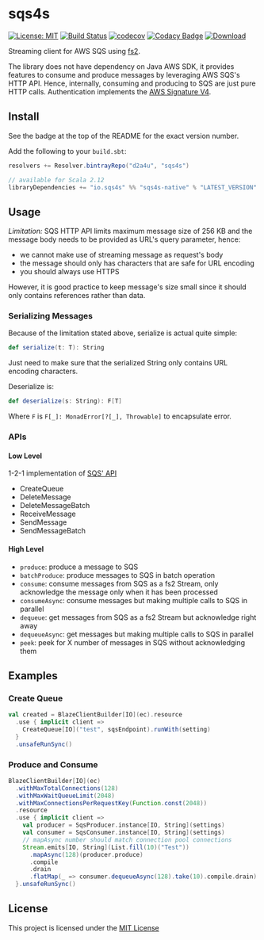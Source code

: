 # sqs4s

[![License: MIT](https://img.shields.io/badge/License-MIT-yellow.svg)](https://opensource.org/licenses/MIT)
[![Build Status](https://travis-ci.com/d2a4u/sqs4s.svg?branch=master)](https://travis-ci.com/d2a4u/sqs4s)
[![codecov](https://codecov.io/gh/d2a4u/sqs4s/branch/master/graph/badge.svg)](https://codecov.io/gh/d2a4u/sqs4s)
[![Codacy Badge](https://api.codacy.com/project/badge/Grade/8a331de033cb4700acddb175af4148bb)](https://www.codacy.com/app/d2a4u/sqs4s?utm_source=github.com&amp;utm_medium=referral&amp;utm_content=d2a4u/sqs4s&amp;utm_campaign=Badge_Grade)
[![Download](https://api.bintray.com/packages/d2a4u/sqs4s/sqs4s-native/images/download.svg)](https://bintray.com/d2a4u/sqs4s/sqs4s-native/_latestVersion)

Streaming client for AWS SQS using [fs2](https://github.com/functional-streams-for-scala/fs2).

The library does not have dependency on Java AWS SDK, it provides features to consume
and produce messages by leveraging AWS SQS's HTTP API. Hence, internally, consuming
and producing to SQS are just pure HTTP calls. Authentication implements 
the [AWS Signature V4](https://docs.aws.amazon.com/general/latest/gr/sigv4_signing.html).

## Install

See the badge at the top of the README for the exact version number.

Add the following to your `build.sbt`:

```scala
resolvers += Resolver.bintrayRepo("d2a4u", "sqs4s")

// available for Scala 2.12
libraryDependencies += "io.sqs4s" %% "sqs4s-native" % "LATEST_VERSION"
```

## Usage

*Limitation:* SQS HTTP API limits maximum message size of 256 KB and the message
body needs to be provided as URL's query parameter, hence: 

  - we cannot make use of streaming message as request's body 
  - the message should only has characters that are safe for URL encoding
  - you should always use HTTPS

However, it is good practice to keep message's size small since it should only 
contains references rather than data.

### Serializing Messages

Because of the limitation stated above, serialize is actual quite simple:

```scala
def serialize(t: T): String
```
Just need to make sure that the serialized String only contains URL encoding
characters.

Deserialize is:

```scala
def deserialize(s: String): F[T]
```

Where `F` is `F[_]: MonadError[?[_], Throwable]` to encapsulate error.

### APIs

#### Low Level

1-2-1 implementation of [SQS' API](https://docs.aws.amazon.com/AWSSimpleQueueService/latest/APIReference/API_Operations.html)

- CreateQueue
- DeleteMessage
- DeleteMessageBatch
- ReceiveMessage
- SendMessage
- SendMessageBatch

#### High Level

- `produce`: produce a message to SQS
- `batchProduce`: produce messages to SQS in batch operation
- `consume`: consume messages from SQS as a fs2 Stream, only acknowledge the message only when it has been processed
- `consumeAsync`: consume messages but making multiple calls to SQS in parallel
- `dequeue`: get messages from SQS as a fs2 Stream but acknowledge right away
- `dequeueAsync`: get messages but making multiple calls to SQS in parallel
- `peek`: peek for X number of messages in SQS without acknowledging them

## Examples

### Create Queue

```scala
val created = BlazeClientBuilder[IO](ec).resource
  .use { implicit client =>
    CreateQueue[IO]("test", sqsEndpoint).runWith(setting)
  }
  .unsafeRunSync()
```

### Produce and Consume

```scala
BlazeClientBuilder[IO](ec)
  .withMaxTotalConnections(128)
  .withMaxWaitQueueLimit(2048)
  .withMaxConnectionsPerRequestKey(Function.const(2048))
  .resource
  .use { implicit client =>
    val producer = SqsProducer.instance[IO, String](settings)
    val consumer = SqsConsumer.instance[IO, String](settings)
    // mapAsync number should match connection pool connections
    Stream.emits[IO, String](List.fill(10)("Test"))
      .mapAsync(128)(producer.produce)
      .compile
      .drain
      .flatMap(_ => consumer.dequeueAsync(128).take(10).compile.drain)
  }.unsafeRunSync()
```

## License

This project is licensed under the [MIT License](https://opensource.org/licenses/MIT)
